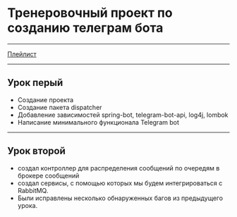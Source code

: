 # Тренеровочный проект по созданию телеграм бота

---
[Плейлист](https://www.youtube.com/watch?v=Qps-b6QRs0o&list=PLV_4DSIw2vvI3_a6L_z5AlNaIdFNqQlW2&pp=iAQB)

---

## Урок перый
* Создание проекта
* Создание пакета dispatcher
* Добавление зависимостей spring-bot, telegram-bot-api, log4j, lombok
* Написание минимального функционала Telegram bot

---

## Урок второй
* создал контроллер для распределения сообщений по очередям в брокере сообщений
* создал сервисы, с помощью которых мы будем интегрироваться с  RabbitMQ.
* Были исправлены несколько обнаруженных багов из предыдущего урока.
